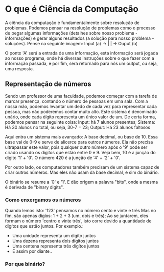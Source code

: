 # O que é Ciência da Computação
A ciência da computação é fundamentalmente sobre resolução de problemas.
Podemos pensar na resolução de problemas como o processo de pegar algumas informações (detalhes sobre nosso problema - informações) e gerar alguns resultados (a solução para nosso problema - soluções). 
Pense na seguinte imagem: 
Input (a) -> | | -> Ouput (b)

O ponto 'A' será a entrada de uma informação, esta informação será jogada ao nosso programa, onde
há diversas instruções sobre o que fazer com a informação passada, e por fim, será retornado para nós um output, ou seja, uma resposta.




## Representação de números
Sendo um professor de uma faculdade, podemos começar com a tarefa de marcar presença, contando o número de pessoas em uma sala. Com a nossa mão, podemos levantar um dedo de cada vez para representar cada pessoa, mas não poderemos contar muito alto. Este sistema é denominado unário, onde cada dígito representa um único valor de um.
De certa forma, podemos pensar na seguinte coisa:
Input: há 7 alunos presentes;
Sistema: Há 30 alunos no total, ou seja, 30-7 = 23;
Output: Há 23 alunos faltosos  


Aqui entra um sistema mais avançado: A base decimal, ou base de 10. Essa base vai de 0-9 e serve de alicerce para outros números. Ela não precisa ultrapassar este valor, pois
qualquer outro número após o '9' pode ser criado usando os digitos que estão entre 0 e 9.
Veja bem, 10 é a junção do digito '1' + '0'. O número 420 é a junção de '4' + '2' + '0'. 

Por outro lado, os computadores também precisam de um sistema capaz de criar outros números.
Mas eles não usam da base decimal, e sim do binário.

O binário se resume a '0' e '1'.
E dão origem a palavra "bits", onde a mesma é derivada de "binary digits".

### Como enxergamos os números
Quando lemos isto: '123' pensamos no número cento e vinte e três
Mas no fim, são apenas digíos: 1 + 2 + 3 (um, dois e três);
Ao se juntarem, eles formam o número 'centro e vinte três', isto corre devido a quantidade
de digítos que estão juntos. 
Por exemplo.: 
- Uma unidade representa um digíto juntos
- Uma dezena representa dois digítos juntos
- Uma centena representa três digítos juntos
- E assim por diante.. 

### Por que binário?






